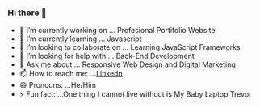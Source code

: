 ### Hi there 👋



- 🔭 I’m currently working on ... Profesional Portifolio Website
- 🌱 I’m currently learning ... Javascript
- 👯 I’m looking to collaborate on ... Learning JavaScript Frameworks
- 🤔 I’m looking for help with ... Back-End Development
- 💬 Ask me about ... Responsive Web Design and Digital Marketing
- 📫 How to reach me: ...[Linkedn](https://www.linkedin.com/in/danielddungu/)
- 😄 Pronouns: ...He/Him
- ⚡ Fun fact: ...One thing I cannot live without is My Baby Laptop Trevor


